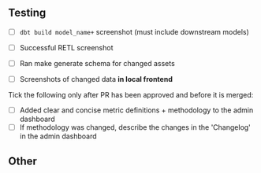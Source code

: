 ## Testing

- [ ] `dbt build model_name+` screenshot (must include downstream models)
- [ ] Successful RETL screenshot
- [ ] Ran make generate schema for changed assets
- [ ] Screenshots of changed data **in local frontend**


Tick the following only after PR has been approved and before it is merged: 
- [ ] Added clear and concise metric definitions + methodology to the admin dashboard
- [ ] If methodology was changed, describe the changes in the 'Changelog' in the admin dashboard

## Other
